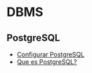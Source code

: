 # DBMS

## PostgreSQL
- [Configurar PostgreSQL](../Main%20Notes/Configurar%20PostgreSQL.md)
- [Que es PostgreSQL?](../Main%20Notes/Que%20es%20PostgreSQL?.md)